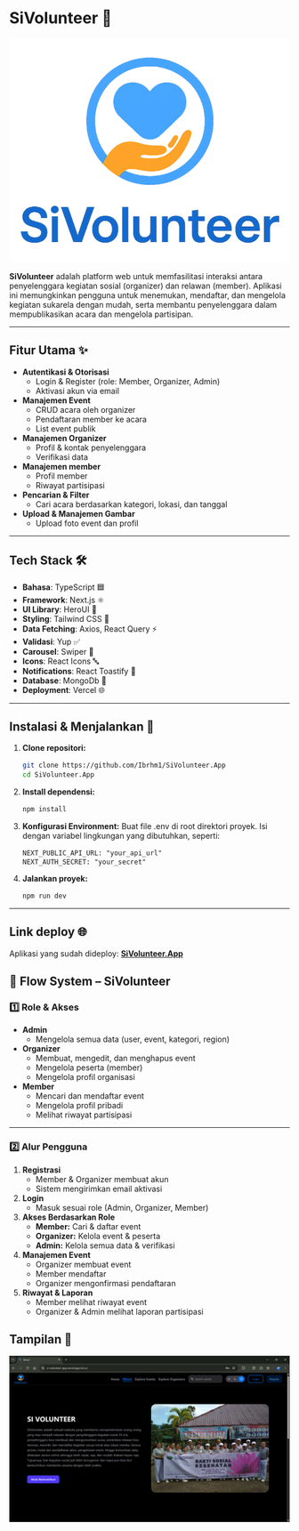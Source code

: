 # SiVolunteer 🌟

![SiVolunteer](public/Logo-SiVolunteer.png)

**SiVolunteer** adalah platform web untuk memfasilitasi interaksi antara penyelenggara kegiatan sosial (organizer) dan relawan (member). Aplikasi ini memungkinkan pengguna untuk menemukan, mendaftar, dan mengelola kegiatan sukarela dengan mudah, serta membantu penyelenggara dalam mempublikasikan acara dan mengelola partisipan.

---

## Fitur Utama ✨

- **Autentikasi & Otorisasi**
  - Login & Register (role: Member, Organizer, Admin)
  - Aktivasi akun via email
- **Manajemen Event**
  - CRUD acara oleh organizer
  - Pendaftaran member ke acara
  - List event publik
- **Manajemen Organizer**
  - Profil & kontak penyelenggara
  - Verifikasi data
- **Manajemen member**
  - Profil member
  - Riwayat partisipasi
- **Pencarian & Filter**
  - Cari acara berdasarkan kategori, lokasi, dan tanggal
- **Upload & Manajemen Gambar**
  - Upload foto event dan profil

---

## Tech Stack 🛠️

- **Bahasa**: TypeScript 🟦
- **Framework**: Next.js ⚛️
- **UI Library**: HeroUI 🎨
- **Styling**: Tailwind CSS 💨
- **Data Fetching**: Axios, React Query ⚡
- **Validasi**: Yup ✅
- **Carousel**: Swiper 🎠
- **Icons**: React Icons 🔤
- **Notifications**: React Toastify 🔔
- **Database**: MongoDb 📝
- **Deployment**: Vercel 🌐

---

## Instalasi & Menjalankan 🚀

1.  **Clone repositori:**

    ```bash
    git clone https://github.com/Ibrhm1/SiVolunteer.App
    cd SiVolunteer.App
    ```

2.  **Install dependensi:**

    ```bash
    npm install
    ```

3.  **Konfigurasi Environment:**
    Buat file .env di root direktori proyek. Isi dengan variabel lingkungan yang dibutuhkan, seperti:

    ```
    NEXT_PUBLIC_API_URL: "your_api_url"
    NEXT_AUTH_SECRET: "your_secret"
    ```

4.  **Jalankan proyek:**

    ```bash
    npm run dev
    ```

---

## Link deploy 🌐

Aplikasi yang sudah dideploy: **[SiVolunteer.App](https://si-volunteer-app.vercel.app/)**

<!-- ## 🔑 Demo Akun

Gunakan akun-akun berikut untuk mencoba aplikasi tanpa perlu registrasi:

| Role      | Email                       | Username                  | Password    |
| --------- | --------------------------- | ------------------------- | ----------- |
| Admin     | admin@sivolunteer.com       | admin_demo                | Password123 |
| Organizer | bacacerah.id@gmail.com      | Komunitas Baca Cerah      | Organizer1  |
| Organizer | harapan.nusantara@gmail.com | Yayasan Harapan Nusantara | Organizer1  |
| Member    | raka.dirgantara@example.com | rakadgt                   | Member12    |
| Member    | elvino.mahesa@gmail.com     | elvinom                   | Member12    | -->

## 🔄 Flow System – SiVolunteer

### 1️⃣ Role & Akses

- **Admin**
  - Mengelola semua data (user, event, kategori, region)
- **Organizer**
  - Membuat, mengedit, dan menghapus event
  - Mengelola peserta (member)
  - Mengelola profil organisasi
- **Member**
  - Mencari dan mendaftar event
  - Mengelola profil pribadi
  - Melihat riwayat partisipasi

---

### 2️⃣ Alur Pengguna

1. **Registrasi**
   - Member & Organizer membuat akun
   - Sistem mengirimkan email aktivasi
2. **Login**
   - Masuk sesuai role (Admin, Organizer, Member)
3. **Akses Berdasarkan Role**
   - **Member:** Cari & daftar event
   - **Organizer:** Kelola event & peserta
   - **Admin:** Kelola semua data & verifikasi
4. **Manajemen Event**
   - Organizer membuat event
   - Member mendaftar
   - Organizer mengonfirmasi pendaftaran
5. **Riwayat & Laporan**
   - Member melihat riwayat event
   - Organizer & Admin melihat laporan partisipasi

## Tampilan 📸

![tampilan](public/about.png)
